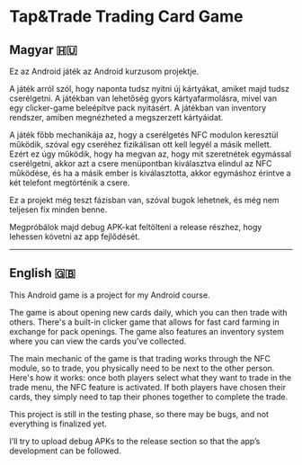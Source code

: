 # Tap&Trade Trading Card Game

## Magyar 🇭🇺

Ez az Android játék az Android kurzusom projektje.

A játék arról szól, hogy naponta tudsz nyitni új kártyákat, amiket majd tudsz cserélgetni. A játékban van lehetőség gyors kártyafarmolásra, mivel van egy clicker-game beleépítve pack nyitásért. A játékban van inventory rendszer, amiben megnézheted a megszerzett kártyáidat.

A játék főbb mechanikája az, hogy a cserélgetés NFC modulon keresztül működik, szóval egy cseréhez fizikálisan ott kell legyél a másik mellett. Ezért ez úgy működik, hogy ha megvan az, hogy mit szeretnétek egymással cserélgetni, akkor azt a csere menüpontban kiválasztva elindul az NFC működése, és ha a másik ember is kiválasztotta, akkor egymáshoz érintve a két telefont megtörténik a csere.

Ez a projekt még teszt fázisban van, szóval bugok lehetnek, és még nem teljesen fix minden benne.

Megpróbálok majd debug APK-kat feltölteni a release részhez, hogy lehessen követni az app fejlődését.

---

## English 🇬🇧

This Android game is a project for my Android course.

The game is about opening new cards daily, which you can then trade with others. There's a built-in clicker game that allows for fast card farming in exchange for pack openings. The game also features an inventory system where you can view the cards you've collected.

The main mechanic of the game is that trading works through the NFC module, so to trade, you physically need to be next to the other person. Here's how it works: once both players select what they want to trade in the trade menu, the NFC feature is activated. If both players have chosen their cards, they simply need to tap their phones together to complete the trade.

This project is still in the testing phase, so there may be bugs, and not everything is finalized yet.

I’ll try to upload debug APKs to the release section so that the app’s development can be followed.
